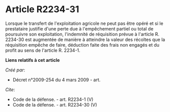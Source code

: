 # Article R2234-31

Lorsque le transfert de l'exploitation agricole ne peut pas être opéré et si le prestataire justifie d'une perte due à
l'empêchement partiel ou total de poursuivre son exploitation, l'indemnité de réquisition prévue à l'article R. 2234-30 est
augmentée de manière à atteindre la valeur des récoltes que la réquisition empêche de faire, déduction faite des frais non
engagés et du profit au sens de l'article R. 2234-1.

**Liens relatifs à cet article**

_Créé par_:

  - Décret n°2009-254 du 4 mars 2009 - art.

_Cite_:

  - Code de la défense. - art. R2234-1 (V)
  - Code de la défense. - art. R2234-30 (V)
